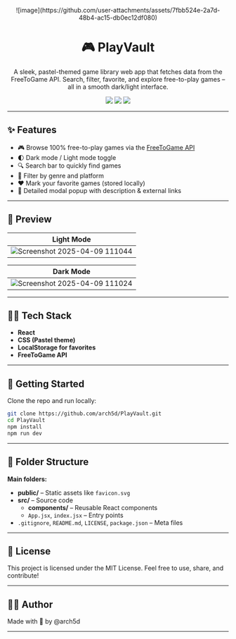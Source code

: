 <!-- Banner -->
<p align="center">
![image](https://github.com/user-attachments/assets/7fbb524e-2a7d-48b4-ac15-db0ec12df080)

</p>

<h1 align="center">🎮 PlayVault</h1>
<p align="center">
  A sleek, pastel-themed game library web app that fetches data from the FreeToGame API. Search, filter, favorite, and explore free-to-play games – all in a smooth dark/light interface.
</p>

<p align="center">
  <img src="https://img.shields.io/github/license/arch5d/PlayVault" />
  <img src="https://img.shields.io/github/deployments/arch5d/PlayVault/github-pages" />
  <img src="https://img.shields.io/github/languages/top/arch5d/PlayVault" />
</p>

---

## ✨ Features

- 🎮 Browse 100% free-to-play games via the [FreeToGame API](https://www.freetogame.com/api-doc)
- 🌓 Dark mode / Light mode toggle
- 🔍 Search bar to quickly find games
- 🎯 Filter by genre and platform
- ❤️ Mark your favorite games (stored locally)
- 💬 Detailed modal popup with description & external links

---

## 📸 Preview

| Light Mode |
|------------|
| ![Screenshot 2025-04-09 111044](https://github.com/user-attachments/assets/e20b12f3-9bfb-4830-8d88-fd256bde8c8f) |


| Dark Mode |
|-----------|
| ![Screenshot 2025-04-09 111024](https://github.com/user-attachments/assets/bbe55626-0523-4272-af8b-32fda1a77dfa) |

---

## 🧑‍💻 Tech Stack

- **React**
- **CSS (Pastel theme)**
- **LocalStorage for favorites**
- **FreeToGame API**

---

## 🚀 Getting Started

Clone the repo and run locally:

```bash
git clone https://github.com/arch5d/PlayVault.git
cd PlayVault
npm install
npm run dev
```

---

## 📁 Folder Structure

**Main folders:**

- **public/** – Static assets like `favicon.svg`
- **src/** – Source code  
  - **components/** – Reusable React components  
  - `App.jsx`, `index.jsx` – Entry points  
- `.gitignore`, `README.md`, `LICENSE`, `package.json` – Meta files

---

## 📄 License
This project is licensed under the MIT License.
Feel free to use, share, and contribute!

---

## 🙋‍♀️ Author
Made with 💜 by @arch5d

---
